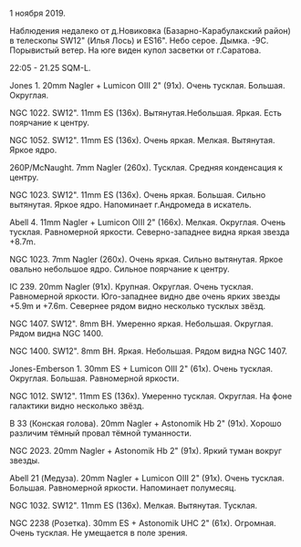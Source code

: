 1 ноября 2019.

Наблюдения недалеко от д.Новиковка (Базарно-Карабулакский район) в телескопы SW12" (Илья Лось) и ES16". Небо серое. Дымка. -9С. Порывистый ветер. На юге виден купол засветки от г.Саратова.

22:05 - 21.25 SQM-L.

Jones 1. 20mm Nagler + Lumicon OIII 2" (91x). Очень тусклая. Большая. Округлая.

NGC 1022. SW12". 11mm ES (136x). Вытянутая.Небольшая. Яркая. Есть поярчание к центру.

NGC 1052. SW12". 11mm ES (136x). Очень яркая. Мелкая. Вытянутая. Яркое ядро.

260P/McNaught. 7mm Nagler (260x). Тусклая. Средняя конденсация к центру.

NGC 1023. SW12". 11mm ES (136x). Очень яркая. Большая. Сильно вытянутая. Яркое ядро. Напоминает г.Андромеда в искатель.

Abell 4. 11mm Nagler + Lumicon OIII 2" (166x). Мелкая. Округлая. Очень тусклая. Равномерной яркости. Северно-западнее видна яркая звезда +8.7m.

NGC 1023. 7mm Nagler (260x). Очень яркая. Сильно вытянутая. Яркое овально небольшое ядро. Сильное поярчание к центру.

IC 239. 20mm Nagler (91x). Крупная. Округлая. Очень тусклая. Равномерной яркости. Юго-западнее видно две очень ярких звезды +5.9m и +7.6m. Севернее рядом видно несколько тусклых звёзд.

NGC 1407. SW12". 8mm BH. Умеренно яркая. Небольшая. Округлая. Рядом видна NGC 1400.

NGC 1400. SW12". 8mm BH. Яркая. Небольшая. Рядом видна NGC 1407.

Jones-Emberson 1. 30mm ES + Lumicon OIII 2" (61x). Очень тусклая. Округлая. Большая. Равномерной яркости.

NGC 1012. SW12". 11mm ES (136x). Умеренно тусклая. Округлая. На фоне галактики видно несколько звёзд.

B 33 (Конская голова). 20mm Nagler + Astonomik Hb 2" (91x). Хорошо различим тёмный провал тёмной туманности.

NGC 2023. 20mm Nagler + Astonomik Hb 2" (91x). Яркий туман вокруг звезды.

Abell 21 (Медуза). 20mm Nagler + Lumicon OIII 2" (91x). Очень тусклая. Большая. Равномерной яркости. Напоминает полумесяц.

NGC 1032. SW12". 11mm ES (136x). Мелкая. Вытянутая. Тусклая.

NGC 2238 (Розетка). 30mm ES + Astonomik UHC 2" (61x). Огромная. Очень тусклая. Не умещается в поле зрения.